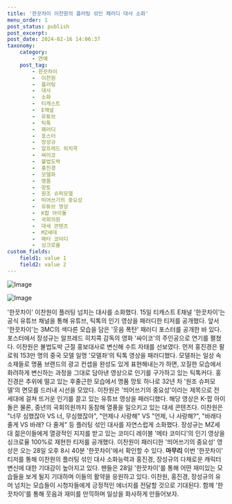 ```yaml
---
title: '한끗차이 이찬원의 플러팅 섞인 패러디 대사 소화'
menu_order: 1
post_status: publish
post_excerpt: 
post_date: 2024-02-16 14:06:37
taxonomy:
    category:
        - 연예
    post_tag:
        - 한끗차이
        -  이찬원
        -  플러팅
        -  대사
        -  소화
        -  티캐스트
        -  E채널
        -  유튜브
        -  틱톡
        -  패러디
        -  포스터
        -  장성규
        -  알프레드 히치콕
        -  싸이코
        -  불법도박
        -  홍진경
        -  모델좌
        -  명품
        -  망토
        -  원조 슈퍼모델
        -  띄어쓰기의 중요성
        -  유튜브 영상
        -  K팝 아이돌
        -  국회의원
        -  대세 콘텐츠
        -  MZ세대
        -  메타 코미디
        -  싱크로율
custom_fields:
    field1: value 1
    field2: value 2
---
```


![Image](https://mimgnews.pstatic.net/image/311/2024/02/15/0001692002_001_20240215174001365.jpg?type=w540)

![Image](https://ssl.pstatic.net/mimgnews/image/311/2024/02/15/0001692002_002_20240215174001424.jpg?type=w540)

'한끗차이' 이찬원이 플러팅 넘치는 대사를 소화했다. 15일 티캐스트 E채널 '한끗차이'는 공식 유튜브 채널을 통해 유튜브, 틱톡의 인기 영상을 패러디한 티저를 공개했다. 앞서 '한끗차이'는 3MC의 색다른 모습을 담은 '웃음 폭탄' 패러디 포스터를 공개한 바 있다. 포스터에서 장성규는 알프레드 히치콕 감독의 영화 '싸이코'의 주인공으로 연기를 펼쳤다. 이찬원은 불법도박 근절 홍보대사로 변신해 수트 자태를 선보였다. 먼저 홍진경은 팔로워 153만 명의 중국 모델 일명 '모델좌'의 틱톡 영상을 패러디했다.
모델좌는 일상 속 소재들로 명품 브랜드의 광고 컨셉을 완성도 있게 표현해내는가 하면, 꼬질한 모습에서 화려하게 변신하는 과정을 그대로 담아낸 영상으로 인기를 구가하고 있는 틱톡커다. 홍진경은 추위에 떨고 있는 후줄근한 모습에서 명품 망토 하나로 32년 차 '원조 슈퍼모델'의 면모를 드러내 시선을 모았다. 이찬원은 '띄어쓰기의 중요성'이라는 제목으로 전 세대에 걸쳐 뜨거운 인기를 끌고 있는 유튜브 영상을 패러디했다.
해당 영상은 K-팝 아이돌은 물론, 중년의 국회의원까지 동참해 열풍을 일으키고 있는 대세 콘텐츠다. 이찬원은 "너무 심했잖아 VS 너, 무심했잖아", "언제나 사랑해" VS "언제, 나 사랑해?", "바래다줄게 VS 바래? 다 줄게" 등 플러팅 섞인 대사를 자연스럽게 소화했다. 장성규는 MZ세대 젊은이들에게 열광적인 지지를 받고 있는 코미디 레이블 '메타 코미디'의 인기 영상을 싱크로율 100%로 재현한 티저를 공개했다. 이찬원이 패러디한 '띄어쓰기의 중요성' 영상은 오는 28일 오후 8시 40분 '한끗차이'에서 확인할 수 있다.
**마무리**
이번 '한끗차이' 티저를 통해 이찬원의 플러팅 섞인 대사 소화능력과 홍진경, 장성규의 다채로운 캐릭터 변신에 대한 기대감이 높아지고 있다. 팬들은 28일 '한끗차이'를 통해 어떤 재미있는 모습들을 보게 될지 기대하며 이들의 활약을 응원하고 있다. 이찬원, 홍진경, 장성규의 유머 넘치는 모습들이 시청자들에게 긍정적인 에너지를 전달할 것으로 기대된다. 함께 '한끗차이'를 통해 웃음과 재미를 만끽하며 일상을 화사하게 만들어보자.
